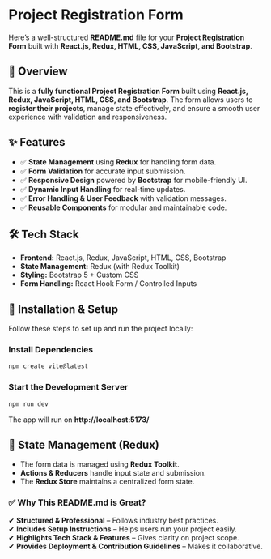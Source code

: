 # Project Registration Form

Here’s a well-structured **README.md** file for your **Project Registration Form** built with **React.js, Redux, HTML, CSS, JavaScript, and Bootstrap**.  

## 📖 Overview
This is a **fully functional Project Registration Form** built using **React.js, Redux, JavaScript, HTML, CSS, and Bootstrap**. The form allows users to **register their projects**, manage state effectively, and ensure a smooth user experience with validation and responsiveness.

## ✨ Features
- ✅ **State Management** using **Redux** for handling form data.
- ✅ **Form Validation** for accurate input submission.
- ✅ **Responsive Design** powered by **Bootstrap** for mobile-friendly UI.
- ✅ **Dynamic Input Handling** for real-time updates.
- ✅ **Error Handling & User Feedback** with validation messages.
- ✅ **Reusable Components** for modular and maintainable code.

## 🛠️ Tech Stack
- **Frontend:** React.js, Redux, JavaScript, HTML, CSS, Bootstrap
- **State Management:** Redux (with Redux Toolkit)
- **Styling:** Bootstrap 5 + Custom CSS
- **Form Handling:** React Hook Form / Controlled Inputs


## 🚀 Installation & Setup
Follow these steps to set up and run the project locally:


### Install Dependencies
```bash
npm create vite@latest
```

### Start the Development Server
```bash
npm run dev
```
The app will run on **http://localhost:5173/**

## 🔄 State Management (Redux)
- The form data is managed using **Redux Toolkit**.
- **Actions & Reducers** handle input state and submission.
- The **Redux Store** maintains a centralized form state.


### **✅ Why This README.md is Great?**
✔ **Structured & Professional** – Follows industry best practices.  
✔ **Includes Setup Instructions** – Helps users run your project easily.  
✔ **Highlights Tech Stack & Features** – Gives clarity on project scope.  
✔ **Provides Deployment & Contribution Guidelines** – Makes it collaborative.  
